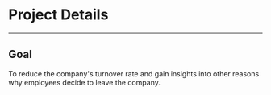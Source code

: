 # Project Details
---
## Goal
To reduce the company's turnover rate and gain insights into other reasons why employees decide to leave the company.
